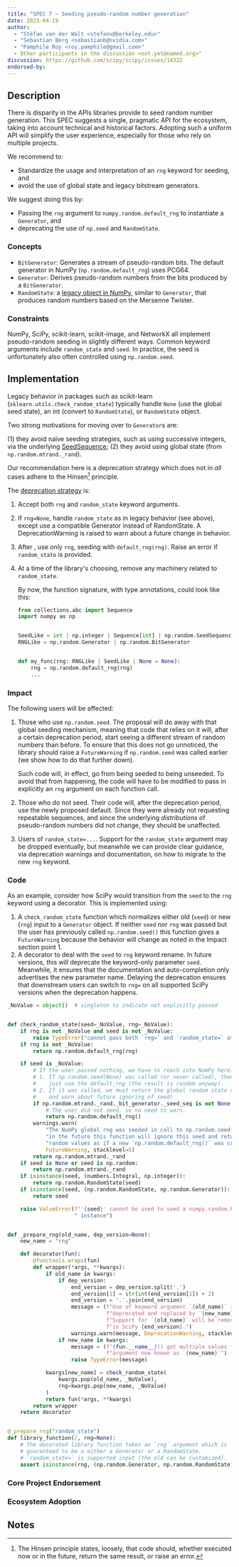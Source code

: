 ```yaml
---
title: "SPEC 7 — Seeding pseudo-random number generation"
date: 2023-04-19
author:
  - "Stéfan van der Walt <stefanv@berkeley.edu>"
  - "Sebastian Berg <sebastianb@nvidia.com>"
  - "Pamphile Roy <roy.pamphile@gmail.com>"
  - Other participants in the discussion <not.yet@named.org>"
discussion: https://github.com/scipy/scipy/issues/14322
endorsed-by:
---
```


## Description

<!--
Briefly and clearly describe the proposal.
Explain the general need and the advantages of this specific proposal.
If relevant, include examples of how the new functionality would be used,
intended use-cases, and pseudo-code illustrating its use.
-->

There is disparity in the APIs libraries provide to seed random number generation.
This SPEC suggests a single, pragmatic API for the ecosystem, taking into account technical and historical factors.
Adopting such a uniform API will simplify the user experience, especially for those who rely on multiple projects.

We recommend to:

- Standardize the usage and interpretation of an `rng` keyword for seeding, and
- avoid the use of global state and legacy bitstream generators.

We suggest doing this by:

- Passing the `rng` argument to `numpy.random.default_rng` to instantiate a `Generator`, and
- deprecating the use of `np.seed` and `RandomState`.

### Concepts

- `BitGenerator`: Generates a stream of pseudo-random bits. The default generator in NumPy (`np.random.default_rng`) uses PCG64.
- `Generator`: Derives pseudo-random numbers from the bits produced by a `BitGenerator`.
- `RandomState`: a [legacy object in NumPy](https://numpy.org/doc/stable/reference/random/index.html), similar to `Generator`, that produces random numbers based on the Mersenne Twister.

### Constraints

NumPy, SciPy, scikit-learn, scikit-image, and NetworkX all implement pseudo-random seeding in slightly different ways.
Common keyword arguments include `random_state` and `seed`.
In practice, the seed is unfortunately also often controlled using `np.random.seed`.

## Implementation

<!--
Discuss how this would be implemented.
-->

Legacy behavior in packages such as scikit-learn (`sklearn.utils.check_random_state`) typically handle `None` (use the global seed state), an int (convert to `RandomState`), or `RandomState` object.

Two strong motivations for moving over to `Generator`s are:

(1) they avoid naïve seeding strategies, such as using successive integers, via the underlying [SeedSequence](https://numpy.org/doc/stable/reference/random/parallel.html#seedsequence-spawning);
(2) they avoid using global state (from `np.random.mtrand._rand`).

Our recommendation here is a deprecation strategy which does not in _all_ cases adhere to the Hinsen[^hinsen] principle.

The [deprecation strategy](https://github.com/scientific-python/specs/pull/180#issuecomment-1515248009) is:

1. Accept both `rng` and `random_state` keyword arguments.
2. If `rng=None`, handle `random_state` as in legacy behavior (see above), except use a compatible Generator instead of RandomState.
   A DeprecationWarning is raised to warn about a future change in behavior.
3. After <X time>, use only `rng`, seeding with `default_rng(rng)`.
   Raise an error if `random_state` is provided.
4. At a time of the library's choosing, remove any machinery related to `random_state`.

   By now, the function signature, with type annotations, could look like this:

   ```python
   from collections.abc import Sequence
   import numpy as np


   SeedLike = int | np.integer | Sequence[int] | np.random.SeedSequence
   RNGLike = np.random.Generator | np.random.BitGenerator


   def my_func(rng: RNGLike | SeedLike | None = None):
       rng = np.random.default_rng(rng)
       ...

   ```

### Impact

The following users will be affected:

1. Those who use `np.random.seed`. The proposal will do away with that global seeding mechanism, meaning that code that relies on it will, after a certain deprecation period, start seeing a different stream of random numbers than before. To ensure that this does not go unnoticed, the library should raise a `FutureWarning` if `np.random.seed` was called earlier (we show how to do that further down).

   Such code will, in effect, go from being seeded to being unseeded.
   To avoid that from happening, the code will have to be modified to pass in explicitly an `rng` argument on each function call.

2. Those who do not seed. Their code will, after the deprecation period, use the newly proposed default. Since they were already not requesting repeatable sequences, and since the underlying _distributions_ of pseudo-random numbers did not change, they should be unaffected.

3. Users of `random_state=...`. Support for the `random_state` argument may be dropped eventually, but meanwhile we can provide clear guidance, via deprecation warnings and documentation, on how to migrate to the new `rng` keyword.

[^hinsen]: The Hinsen principle states, loosely, that code should, whether executed now or in the future, return the same result, or raise an error.

### Code

As an example, consider how SciPy would transition from the `seed` to the `rng` keyword using a decorator.
This is implemented using:

1. A `check_random_state` function which normalizes either old (`seed`) or new (`rng`) input to a `Generator` object.
   If neither `seed` nor `rng` was passed but the user has previously called `np.random.seed()`
   this function gives a `FutureWarning` because the behavior will change as noted in
   the Impact section point 1.
2. A decorator to deal with the `seed` to `rng` keyword rename. In future versions, this will deprecate the keyword-only parameter `seed`. Meanwhile, it ensures that the documentation and auto-completion only advertises the new parameter name.
   Delaying the deprecation ensures that downstream users can switch to `rng=` on all supported SciPy versions when the deprecation happens.

```python
_NoValue = object()  # singleton to indicate not explicitly passed


def check_random_state(seed=_NoValue, rng=_NoValue):
    if rng is not _NoValue and seed is not _NoValue:
        raise TypeError("cannot pass both `rng=` and `random_state=` at the same time.")
    if rng is not _NoValue:
        return np.random.default_rng(rng)

    if seed is _NoValue:
        # If the user passed nothing, we have to reach into NumPy here:
        # 1. If np.random.seed(None) was called (or never called), then we can
        #    just use the default_rng (the result is random anyway).
        # 2. If it was called, we must return the global random state object
        #    and warn about future ignoring of seed!
        if np.random.mtrand._rand._bit_generator._seed_seq is not None:
            # The user did not seed, so no need to warn.
            return np.random.default_rng()
        warnings.warn(
            "The NumPy global rng was seeded in call to np.random.seed() "
            "in the future this function will ignore this seed and return "
            "random values as if a new `np.random.default_rng()` was created.",
            FutureWarning, stacklevel=5)
        return np.random.mtrand._rand
    if seed is None or seed is np.random:
        return np.random.mtrand._rand
    if isinstance(seed, (numbers.Integral, np.integer)):
        return np.random.RandomState(seed)
    if isinstance(seed, (np.random.RandomState, np.random.Generator)):
        return seed

    raise ValueError(f"'{seed}' cannot be used to seed a numpy.random.RandomState"
                     " instance")


def _prepare_rng(old_name, dep_version=None):
    new_name = "rng"

    def decorator(fun):
        @functools.wraps(fun)
        def wrapper(*args, **kwargs):
            if old_name in kwargs:
                if dep_version:
                    end_version = dep_version.split('.')
                    end_version[1] = str(int(end_version[1]) + 2)
                    end_version = '.'.join(end_version)
                    message = (f"Use of keyword argument `{old_name}` is "
                               f"deprecated and replaced by `{new_name}`.  "
                               f"Support for `{old_name}` will be removed "
                               f"in SciPy {end_version}.")
                    warnings.warn(message, DeprecationWarning, stacklevel=2)
                if new_name in kwargs:
                    message = (f"{fun.__name__}() got multiple values for "
                               f"argument now known as `{new_name}`")
                    raise TypeError(message)

            kwargs[new_name] = check_random_state(
                kwargs.pop(old_name, _NoValue),
                rng=kwargs.pop(new_name, _NoValue)
            )
            return fun(*args, **kwargs)
        return wrapper
    return decorator


@_prepare_rng("random_state")
def library_function(/, rng=None):
    # The decorated library function takes an `rng` argument which is
    # guaranteed to be a either a Generator or a RandomState.
    # `random_state=` is supported input (the old can be customized).
    assert isinstance(rng, (np.random.Generator, np.random.RandomState))
```

### Core Project Endorsement

<!--
Discuss what it means for a core project to endorse this SPEC.
-->

### Ecosystem Adoption

<!--
Discuss what it means for a project to adopt this SPEC.
-->

## Notes

<!--
Include a bulleted list of annotated links, comments,
and other ancillary information as needed.
-->
